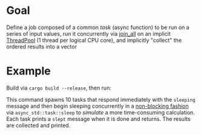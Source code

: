 # Goal

Define a job composed of a common *task* (async function) to be run on a series of input values,
run it concurrently via [join_all][ja] on an implicit [ThreadPool][tp] (1 thread per logical CPU
core), and implicitly "collect" the ordered results into a vector

[ja]: https://docs.rs/futures/latest/futures/future/fn.join_all.html
[tp]: https://docs.rs/futures/latest/futures/executor/struct.ThreadPool.html

# Example

Build via `cargo build --release`, then run:

<script id="asciicast-353428" src="https://asciinema.org/a/353428.js" data-autoplay="1" data-loop="1" async></script>

This command spawns 10 tasks that respond immediately with the `sleeping` message and then begin
sleeping concurrently in a [non-blocking fashion][nbf] via `async_std::task::sleep` to *simulate* a
more time-consuming calculation.
Each task prints a `slept` message when it is done and returns.
The results are collected and printed.

[nbf]: https://blog.hwc.io/posts/rust-futures-threadsleep-and-blocking-calls-inside-async-fn/
